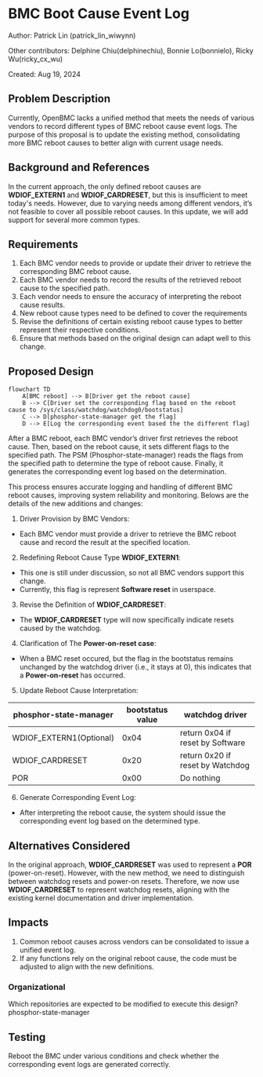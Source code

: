 # BMC Boot Cause Event Log

Author: Patrick Lin (patrick_lin_wiwynn)

Other contributors: Delphine Chiu(delphinechiu), Bonnie Lo(bonnielo), Ricky
Wu(ricky_cx_wu)

Created: Aug 19, 2024

## Problem Description

Currently, OpenBMC lacks a unified method that meets the needs of various
vendors to record different types of BMC reboot cause event logs. The purpose of
this proposal is to update the existing method, consolidating more BMC reboot
causes to better align with current usage needs.

## Background and References

In the current approach, the only defined reboot causes are **WDIOF_EXTERN1**
and **WDIOF_CARDRESET**, but this is insufficient to meet today's needs.
However, due to varying needs among different vendors, it’s not feasible to
cover all possible reboot causes. In this update, we will add support for
several more common types.

## Requirements

1. Each BMC vendor needs to provide or update their driver to retrieve the
   corresponding BMC reboot cause.
2. Each BMC vendor needs to record the results of the retrieved reboot cause to
   the specified path.
3. Each vendor needs to ensure the accuracy of interpreting the reboot cause
   results.
4. New reboot cause types need to be defined to cover the requirements
5. Revise the definitions of certain existing reboot cause types to better
   represent their respective conditions.
6. Ensure that methods based on the original design can adapt well to this
   change.

## Proposed Design

```mermaid
flowchart TD
    A[BMC reboot] --> B[Driver get the reboot cause]
    B --> C[Driver set the corresponding flag based on the reboot cause to /sys/class/watchdog/watchdog0/bootstatus]
    C --> D[phosphor-state-manager get the flag]
    D --> E[Log the corresponding event based the the different flag]
```

After a BMC reboot, each BMC vendor’s driver first retrieves the reboot cause.
Then, based on the reboot cause, it sets different flags to the specified path.
The PSM (Phosphor-state-manager) reads the flags from the specified path to
determine the type of reboot cause. Finally, it generates the corresponding
event log based on the determination.

This process ensures accurate logging and handling of different BMC reboot
causes, improving system reliability and monitoring. Belows are the details of
the new additions and changes:

1. Driver Provision by BMC Vendors:

- Each BMC vendor must provide a driver to retrieve the BMC reboot cause and
    record the result at the specified location.

2. Redefining Reboot Cause Type **WDIOF_EXTERN1**:

- This one is still under discussion, so not all BMC vendors support this change.
- Currently, this flag is represent **Software reset** in userspace.

3. Revise the Definition of **WDIOF_CARDRESET**:

- The **WDIOF_CARDRESET** type will now specifically indicate resets caused by
  the watchdog.

4. Clarification of The **Power-on-reset case**:

- When a BMC reset occured, but the flag in the bootstatus remains unchanged by
  the watchdog driver (i.e., it stays at 0), this indicates that a
  **Power-on-reset** has occurred.

5. Update Reboot Cause Interpretation:

| phosphor-state-manager  | bootstatus value | watchdog driver                  |
| ----------------------- | ---------------- | -------------------------------- |
| WDIOF_EXTERN1(Optional) | 0x04             | return 0x04 if reset by Software |
| WDIOF_CARDRESET         | 0x20             | return 0x20 if reset by Watchdog |
| POR                     | 0x00             | Do nothing                       |

6. Generate Corresponding Event Log:

- After interpreting the reboot cause, the system should issue the corresponding
  event log based on the determined type.

## Alternatives Considered

In the original approach, **WDIOF_CARDRESET** was used to represent a **POR**
(power-on-reset). However, with the new method, we need to distinguish between
watchdog resets and power-on resets. Therefore, we now use **WDIOF_CARDRESET**
to represent watchdog resets, aligning with the existing kernel documentation
and driver implementation.

## Impacts

1. Common reboot causes across vendors can be consolidated to issue a unified
   event log.
2. If any functions rely on the original reboot cause, the code must be adjusted
   to align with the new definitions.

### Organizational

Which repositories are expected to be modified to execute this design?
phosphor-state-manager

## Testing

Reboot the BMC under various conditions and check whether the corresponding
event logs are generated correctly.
